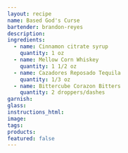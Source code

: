 ```yaml
---
layout: recipe
name: Based God's Curse
bartender: brandon-reyes
description:
ingredients:
  - name: Cinnamon citrate syrup
    quantity: 1 oz
  - name: Mellow Corn Whiskey
    quantity: 1 1/2 oz
  - name: Cazadores Reposado Tequila
    quantity: 1/3 oz
  - name: Bittercube Corazon Bitters
    quantity: 2 droppers/dashes
garnish:
glass:
instructions_html:
image:
tags:
products:
featured: false
---
```



